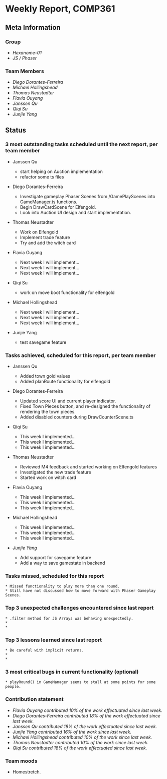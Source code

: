 # Weekly Report, COMP361

## Meta Information

### Group

 * *Hexanome-01*
 * *JS / Phaser*

### Team Members

 * *Diego Dorantes-Ferreira*
 * *Michael Hollingshead*
 * *Thomas Neustadter*
 * *Flavia Ouyang*
 * *Janssen Qu*
 * *Qiqi Su*
 * *Junjie Yang*

## Status

### 3 most outstanding tasks scheduled until the next report, per team member

* Janssen Qu
    * start helping on Auction implementation
    * refactor some ts files

* Diego Dorantes-Ferreira
    * Investigate gameplay Phaser Scenes from /GamePlayScenes into GameManager.ts functions.
    * Begin DrawCardScene for Elfengold.
    * Look into Auction UI design and start implementation.

* Thomas Neustadter
    * Work on Elfengold
    * Implement trade feature
    * Try and add the witch card

 * Flavia Ouyang
    * Next week I will implement...
    * Next week I will implement...
    * Next week I will implement...

 * Qiqi Su
    * work on move boot functionality for elfengold

 * Michael Hollingshead
    * Next week I will implement...
    * Next week I will implement...
    * Next week I will implement...

 * Junjie Yang
    * test savegame feature


### Tasks achieved, scheduled for this report, per team member

* Janssen Qu
    * Added town gold values
    * Added planRoute functionality for elfengold

* Diego Dorantes-Ferreira
    * Updated score UI and current player indicator.
    * Fixed Town Pieces button, and re-designed the functionality of rendering the town pieces.
    * Added disabled counters during DrawCounterScene.ts

 * Qiqi Su
    * This week I implemented...
    * This week I implemented...
    * This week I implemented...

* Thomas Neustadter
    * Reviewed M4 feedback and started working on Elfengold features
    * Investigated the new trade feature
    * Started work on witch card

 * Flavia Ouyang
    * This week I implemented...
    * This week I implemented...
    * This week I implemented...

 * Michael Hollingshead
    * This week I implemented...
    * This week I implemented...
    * This week I implemented...

 * *Junjie Yang*
    * Add support for savegame feature
    * Add a way to save gamestate in backend

### Tasks missed, scheduled for this report

    * Missed functionality to play more than one round.
    * Still have not discussed how to move forward with Phaser Gameplay Scenes.

### Top 3 unexpected challenges encountered since last report

    * .filter method for JS Arrays was behaving unexpectedly.
    * 
    * 

### Top 3 lessons learned since last report

    * Be careful with implicit returns.
    * 
    * 

### 3 most critical bugs in current functionality (optional)

    * playRound() in GameManager seems to stall at some points for some people.

### Contribution statement

 * *Flavia Ouyang contributed 10% of the work effectuated since last week.*
 * *Diego Dorantes-Ferreira contributed 18% of the work effectuated since last week.*
 * *Janssen Qu contributed 18% of the work effectuated since last week.*
 * *Junjie Yang contributed 16% of the work since last week.*
 * *Michael Hollingshead contributed 10% of the work since last week.*
 * *Thomas Neustadter contributed 10% of the work since last week.*
 * *Qiqi Su contributed 18% of the work effectuated since last week.*

### Team moods

 * Homestretch. 
